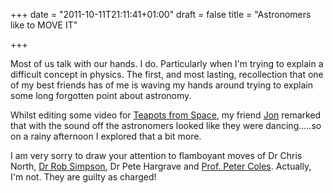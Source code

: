 +++
date = "2011-10-11T21:11:41+01:00"
draft = false
title = "Astronomers like to MOVE IT"

+++

<p>Most of us talk with our hands. I do. Particularly when I'm trying to explain a difficult concept in physics. The first, and most lasting, recollection that one of my best friends has of me is waving my hands around trying to explain some long forgotten point about astronomy.</p>

<p>Whilst editing some video for <a href="http://teapotsfromspace.org">Teapots from Space</a>, my friend <a href="http://jyardley.co.uk">Jon</a> remarked that with the sound off the astronomers looked like they were dancing.....so on a rainy afternoon I explored that a bit more.</p>

<p>I am very sorry to draw your attention to flamboyant moves of Dr Chris North, <a href="http://orbitingfrog.com">Dr Rob Simpson</a>, Dr Pete Hargrave and <a href="http://telescoper.wordpress.com">Prof. Peter Coles</a>. Actually, I'm not. They are guilty as charged!</p>